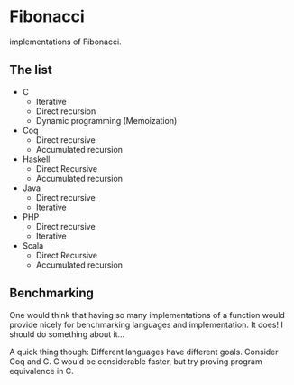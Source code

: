 # Fibonacci
implementations of Fibonacci.

## The list
* C
    - Iterative
    - Direct recursion
    - Dynamic programming (Memoization)
* Coq
    - Direct recursive
    - Accumulated recursion
* Haskell
    - Direct Recursive
    - Accumulated recursion
* Java
    - Direct recursive
    - Iterative
* PHP
    - Direct recursive
    - Iterative
* Scala
    - Direct Recursive
    - Accumulated recursion

## Benchmarking
One would think that having so many implementations of a function would provide
nicely for benchmarking languages and implementation. It does! I should do
something about it...

A quick thing though: Different languages have different goals. Consider
Coq and C. C would be considerable faster, but try proving program equivalence
in C.
